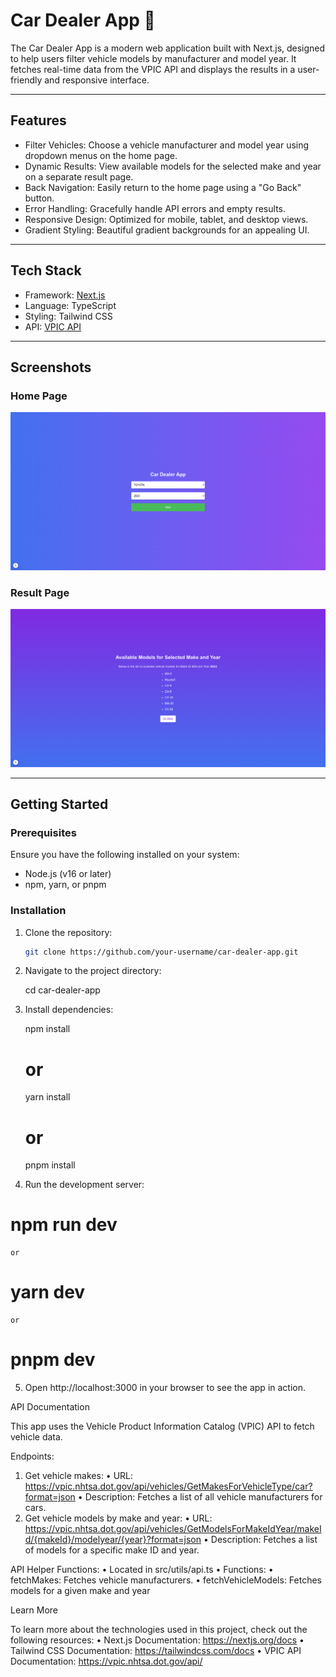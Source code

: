 # Car Dealer App 🚗

The Car Dealer App is a modern web application built with Next.js, designed to help users filter vehicle models by manufacturer and model year. It fetches real-time data from the VPIC API and displays the results in a user-friendly and responsive interface.

---

## Features

- Filter Vehicles: Choose a vehicle manufacturer and model year using dropdown menus on the home page.
- Dynamic Results: View available models for the selected make and year on a separate result page.
- Back Navigation: Easily return to the home page using a "Go Back" button.
- Error Handling: Gracefully handle API errors and empty results.
- Responsive Design: Optimized for mobile, tablet, and desktop views.
- Gradient Styling: Beautiful gradient backgrounds for an appealing UI.

---

## Tech Stack

- Framework: [Next.js](https://nextjs.org)
- Language: TypeScript
- Styling: Tailwind CSS
- API: [VPIC API](https://vpic.nhtsa.dot.gov/api/)

---

## Screenshots

### Home Page
![Home Page](./public/screenshots/home.png)

### Result Page
![Result Page](./public/screenshots/result.png)

---

## Getting Started

### Prerequisites

Ensure you have the following installed on your system:

- Node.js (v16 or later)
- npm, yarn, or pnpm

### Installation

1. Clone the repository:
   ```bash
   git clone https://github.com/your-username/car-dealer-app.git

2.	Navigate to the project directory:

    cd car-dealer-app

3.	Install dependencies:

    npm install
    # or
    yarn install
    # or
    pnpm install

4.	Run the development server:

   # npm run dev
    or
   # yarn dev
    or
   # pnpm dev

5.	Open http://localhost:3000 in your browser to see the app in action.

API Documentation

This app uses the Vehicle Product Information Catalog (VPIC) API to fetch vehicle data.

Endpoints:
1.	Get vehicle makes:
•	URL: https://vpic.nhtsa.dot.gov/api/vehicles/GetMakesForVehicleType/car?format=json
•	Description: Fetches a list of all vehicle manufacturers for cars.
2.	Get vehicle models by make and year:
•	URL: https://vpic.nhtsa.dot.gov/api/vehicles/GetModelsForMakeIdYear/makeId/{makeId}/modelyear/{year}?format=json
•	Description: Fetches a list of models for a specific make ID and year.

API Helper Functions:
•	Located in src/utils/api.ts
•	Functions:
•	fetchMakes: Fetches vehicle manufacturers.
•	fetchVehicleModels: Fetches models for a given make and year

Learn More

To learn more about the technologies used in this project, check out the following resources:
•	Next.js Documentation: https://nextjs.org/docs
•	Tailwind CSS Documentation: https://tailwindcss.com/docs
•	VPIC API Documentation: https://vpic.nhtsa.dot.gov/api/